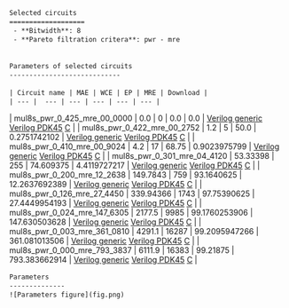 
    Selected circuits
    ===================
     - **Bitwidth**: 8
     - **Pareto filtration critera**: pwr - mre
    
    
    Parameters of selected circuits
    ----------------------------
    
    | Circuit name | MAE | WCE | EP | MRE | Download |
    | --- |  --- | --- | --- | --- | --- | 
| mul8s_pwr_0_425_mre_00_0000 | 0.0 | 0 | 0.0 | 0.0 |  [Verilog generic](mul8s_pwr_0_425_mre_00_0000_gen.v) [Verilog PDK45](mul8s_pwr_0_425_mre_00_0000_pdk45.v)  [C](mul8s_pwr_0_425_mre_00_0000.c) |
| mul8s_pwr_0_422_mre_00_2752 | 1.2 | 5 | 50.0 | 0.2751742102 |  [Verilog generic](mul8s_pwr_0_422_mre_00_2752_gen.v) [Verilog PDK45](mul8s_pwr_0_422_mre_00_2752_pdk45.v)  [C](mul8s_pwr_0_422_mre_00_2752.c) |
| mul8s_pwr_0_410_mre_00_9024 | 4.2 | 17 | 68.75 | 0.9023975799 |  [Verilog generic](mul8s_pwr_0_410_mre_00_9024_gen.v) [Verilog PDK45](mul8s_pwr_0_410_mre_00_9024_pdk45.v)  [C](mul8s_pwr_0_410_mre_00_9024.c) |
| mul8s_pwr_0_301_mre_04_4120 | 53.33398 | 255 | 74.609375 | 4.4119727217 |  [Verilog generic](mul8s_pwr_0_301_mre_04_4120_gen.v) [Verilog PDK45](mul8s_pwr_0_301_mre_04_4120_pdk45.v)  [C](mul8s_pwr_0_301_mre_04_4120.c) |
| mul8s_pwr_0_200_mre_12_2638 | 149.7843 | 759 | 93.1640625 | 12.2637692389 |  [Verilog generic](mul8s_pwr_0_200_mre_12_2638_gen.v) [Verilog PDK45](mul8s_pwr_0_200_mre_12_2638_pdk45.v)  [C](mul8s_pwr_0_200_mre_12_2638.c) |
| mul8s_pwr_0_126_mre_27_4450 | 339.94366 | 1743 | 97.75390625 | 27.4449954193 |  [Verilog generic](mul8s_pwr_0_126_mre_27_4450_gen.v) [Verilog PDK45](mul8s_pwr_0_126_mre_27_4450_pdk45.v)  [C](mul8s_pwr_0_126_mre_27_4450.c) |
| mul8s_pwr_0_024_mre_147_6305 | 2177.5 | 9985 | 99.1760253906 | 147.630503628 |  [Verilog generic](mul8s_pwr_0_024_mre_147_6305_gen.v) [Verilog PDK45](mul8s_pwr_0_024_mre_147_6305_pdk45.v)  [C](mul8s_pwr_0_024_mre_147_6305.c) |
| mul8s_pwr_0_003_mre_361_0810 | 4291.1 | 16287 | 99.2095947266 | 361.081013506 |  [Verilog generic](mul8s_pwr_0_003_mre_361_0810_gen.v) [Verilog PDK45](mul8s_pwr_0_003_mre_361_0810_pdk45.v)  [C](mul8s_pwr_0_003_mre_361_0810.c) |
| mul8s_pwr_0_000_mre_793_3837 | 6111.9 | 16383 | 99.21875 | 793.383662914 |  [Verilog generic](mul8s_pwr_0_000_mre_793_3837_gen.v) [Verilog PDK45](mul8s_pwr_0_000_mre_793_3837_pdk45.v)  [C](mul8s_pwr_0_000_mre_793_3837.c) |
    
    Parameters
    --------------
    ![Parameters figure](fig.png)
             